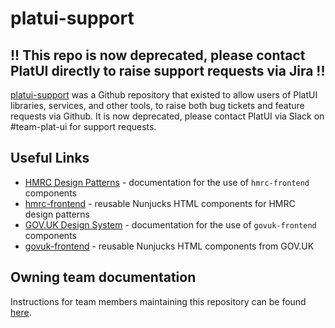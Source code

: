 
# platui-support

## !! This repo is now deprecated, please contact PlatUI directly to raise support requests via Jira !!

[platui-support](https://github.com/hmrc/platui-support) was a Github repository that existed to allow users of PlatUI 
libraries, services, and other tools, to raise both bug tickets and feature requests via Github. It is now deprecated, please contact PlatUI via Slack on #team-plat-ui for support requests.

## Useful Links
- [HMRC Design Patterns](https://design.tax.service.gov.uk/hmrc-design-patterns/) - documentation for the use of `hmrc-frontend` components
- [hmrc-frontend](https://github.com/hmrc/hmrc-frontend/) - reusable Nunjucks HTML components for HMRC design patterns
- [GOV.UK Design System](https://design-system.service.gov.uk/components/) - documentation for the use of `govuk-frontend` components
- [govuk-frontend](https://github.com/alphagov/govuk-frontend/) - reusable Nunjucks HTML components from GOV.UK

## Owning team documentation
Instructions for team members maintaining this repository can be found [here](docs/maintainers.md).
